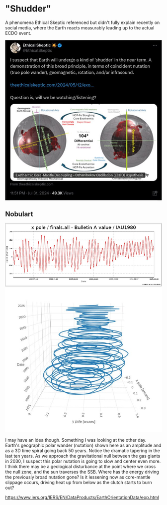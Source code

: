 # "Shudder"

A phenomena Ethical Skeptic referenced but didn't fully explain recently on social media, where the Earth reacts measurably leading up to the actual ECDO event.

![](img/shudder3.jpg)

## Nobulart

![](img/shudder.jpg)
![](img/shudder2.jpg)

I may have an idea though. Something I was looking at the other day. Earth's geographic polar wander (nutation) shown here as an amplitude and as a 3D time spiral going back 50 years. Notice the dramatic tapering in the last ten years. As we approach the gravitational null between the gas giants in 2030, I suspect this polar nutation is going to slow and center even more. I think there may be a geological disturbance at the point where we cross the null zone, and the sun traverses the SSB. Where has the energy driving the previously broad nutation gone? Is it lessening now as core-mantle slippage occurs, driving heat up from below as the clutch starts to burn out?

https://www.iers.org/IERS/EN/DataProducts/EarthOrientationData/eop.html